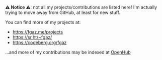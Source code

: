 **⚠️ Notice ⚠️**: not all my projects/contributions are listed here! I'm actually trying to move away from GitHub, at least for new stuff.

You can find more of my projects at:

* https://fgaz.me/projects
* https://sr.ht/~fgaz/
* https://codeberg.org/fgaz

...and more of my contributions may be indexed at [OpenHub](https://www.openhub.net/accounts/fgaz)
